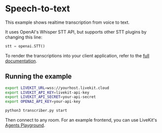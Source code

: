 # Speech-to-text

This example shows realtime transcription from voice to text.

It uses OpenAI's Whisper STT API, but supports other STT plugins by changing this line:

```python
stt = openai.STT()
```

To render the transcriptions into your client application, refer to the [full documentation](https://docs.livekit.io/agents/voice-agent/transcriptions/).

## Running the example

```bash
export LIVEKIT_URL=wss://yourhost.livekit.cloud
export LIVEKIT_API_KEY=livekit-api-key
export LIVEKIT_API_SECRET=your-api-secret
export OPENAI_API_KEY=your-api-key

python3 transcriber.py start
```

Then connect to any room. For an example frontend, you can use LiveKit's [Agents Playground](https://agents-playground.livekit.io/).

